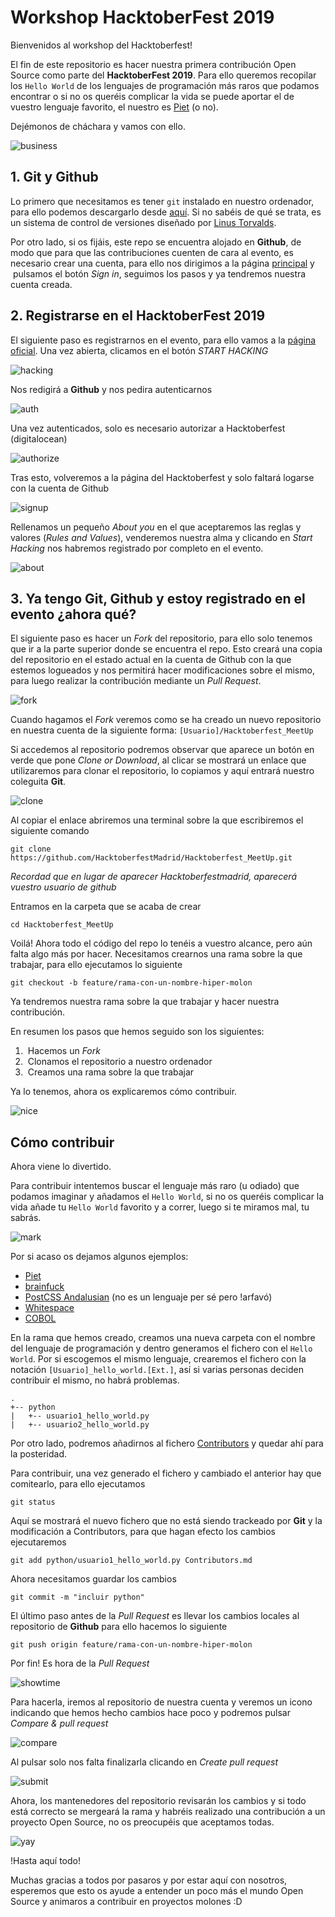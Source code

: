 # Workshop HacktoberFest 2019



Bienvenidos al workshop del Hacktoberfest!

El fin de este repositorio es hacer nuestra primera contribución Open Source como parte del **HacktoberFest 2019**. Para ello queremos recopilar los `Hello World` de los lenguajes de programación más raros que podamos encontrar o si no os queréis complicar la vida se puede aportar el de vuestro lenguaje favorito, el nuestro es [Piet](http://homepages.vub.ac.be/~diddesen/piet/index.html) (o no).

Dejémonos de cháchara y vamos con ello.

![business](https://media.giphy.com/media/3o6MbsYluYokHu1Fg4/giphy.gif)

## 1. Git y Github

Lo primero que necesitamos es tener `git` instalado en nuestro ordenador, para ello podemos descargarlo desde [aquí](https://git-scm.com/downloads). Si no sabéis de qué se trata, es un sistema de control de versiones diseñado por [Linus Torvalds](https://media.giphy.com/media/olAik8MhYOB9K/giphy.gif).


Por otro lado, si os fijáis, este repo se encuentra alojado en **Github**, de modo que para que las contribuciones cuenten de cara al evento, es necesario crear una cuenta, para ello nos dirigimos a la página [principal](https://github.com) y  pulsamos el botón *Sign in*, seguimos los pasos y ya tendremos nuestra cuenta creada.

## 2. Registrarse en el HacktoberFest 2019

El siguiente paso es registrarnos en el evento, para ello vamos a la [página oficial](https://hacktoberfest.digitalocean.com/). Una vez abierta, clicamos en el botón *START HACKING*

![hacking](img/start.png)

Nos redigirá a **Github** y nos pedira autenticarnos

![auth](img/auth.png)

Una vez autenticados, solo es necesario autorizar a Hacktoberfest (digitalocean)

![authorize](img/authorize.png)

Tras esto, volveremos a la página del Hacktoberfest y solo faltará logarse con la cuenta de Github

![signup](img/signup.png)

Rellenamos un pequeño *About you* en el que aceptaremos las reglas y valores (*Rules and Values*), venderemos nuestra alma y clicando en *Start Hacking* nos habremos registrado por completo en el evento.

![about](img/about.png)

## 3. Ya tengo Git, Github y estoy registrado en el evento ¿ahora qué?

El siguiente paso es hacer un *Fork* del repositorio, para ello solo tenemos que ir a la parte superior donde se encuentra el repo. Esto creará una copia del repositorio en el estado actual en la cuenta de Github con la que estemos logueados y nos permitirá hacer modificaciones sobre el mismo, para luego realizar la contribución mediante un *Pull Request*.

![fork](https://sammyk.s3.amazonaws.com/blog/images/2014-05-28/fork.png)

Cuando hagamos el *Fork* veremos como se ha creado un nuevo repositorio en nuestra cuenta de la siguiente forma: `[Usuario]/Hacktoberfest_MeetUp`

Si accedemos al repositorio podremos observar que aparece un botón en verde que pone *Clone or Download*, al clicar se mostrará un enlace que utilizaremos para clonar el repositorio, lo copiamos y aquí entrará nuestro coleguita **Git**.

![clone](img/clone.png)

Al copiar el enlace abriremos una terminal sobre la que escribiremos el siguiente comando

`git clone https://github.com/HacktoberfestMadrid/Hacktoberfest_MeetUp.git`

*Recordad que en lugar de aparecer Hacktoberfestmadrid, aparecerá vuestro usuario de github*

Entramos en la carpeta que se acaba de crear

`cd Hacktoberfest_MeetUp`

Voilá! Ahora todo el código del repo lo tenéis a vuestro alcance, pero aún falta algo más por hacer. Necesitamos crearnos una rama sobre la que trabajar, para ello ejecutamos lo siguiente

`git checkout -b feature/rama-con-un-nombre-hiper-molon`

Ya tendremos nuestra rama sobre la que trabajar y hacer nuestra contribución.

En resumen los pasos que hemos seguido son los siguientes:
1.  Hacemos un *Fork*
2.  Clonamos el repositorio a nuestro ordenador
3.  Creamos una rama sobre la que trabajar

Ya lo tenemos, ahora os explicaremos cómo contribuir.

![nice](https://media.giphy.com/media/TEFplLVRDMWBi/giphy.gif)

## Cómo contribuir


Ahora viene lo divertido. 

Para contribuir intentemos buscar el lenguaje más raro (u odiado) que podamos imaginar y añadamos el `Hello World`, si no os queréis complicar la vida añade tu `Hello World` favorito y a correr, luego si te miramos mal, tu sabrás.

![mark](https://media.giphy.com/media/3oz8xZvvOZRmKay4xy/giphy.gif)

Por si acaso os dejamos algunos ejemplos:

* [Piet](http://homepages.vub.ac.be/~diddesen/piet/index.html)
* [brainfuck](https://esolangs.org/wiki/Brainfuck)
* [PostCSS Andalusian](https://github.com/bameda/postcss-andalusian-stylesheets) (no es un lenguaje per sé pero !arfavó)
* [Whitespace](https://es.wikipedia.org/wiki/Whitespace)
* [COBOL](https://es.wikipedia.org/wiki/COBOL)

En la rama que hemos creado, creamos una nueva carpeta con el nombre del lenguaje de programación y dentro generamos el fichero con el `Hello World`. Por si escogemos el mismo lenguaje, crearemos el fichero con la notación `[Usuario]_hello_world.[Ext.]`, así si varias personas deciden contribuir el mismo, no habrá problemas.

```
.
+-- python
|   +-- usuario1_hello_world.py
|   +-- usuario2_hello_world.py

```

Por otro lado, podremos añadirnos al fichero [Contributors](Contributors.md) y quedar ahí para la posteridad.

Para contribuir, una vez generado el fichero y cambiado el anterior hay que comitearlo, para ello ejecutamos

`git status`

Aquí se mostrará el nuevo fichero que no está siendo trackeado por **Git** y la modificación a Contributors, para que hagan efecto los cambios ejecutaremos

`git add python/usuario1_hello_world.py Contributors.md`

Ahora necesitamos guardar los cambios

`git commit -m "incluir python"`

El último paso antes de la *Pull Request* es llevar los cambios locales al repositorio de **Github** para ello hacemos lo siguiente

`git push origin feature/rama-con-un-nombre-hiper-molon`

Por fin! Es hora de la *Pull Request*

![showtime](https://media.giphy.com/media/fdVqBToAaZtKx1As34/giphy.gif)

Para hacerla, iremos al repositorio de nuestra cuenta y veremos un icono indicando que hemos hecho cambios hace poco y podremos pulsar *Compare & pull request*

![compare](img/compare.png)

Al pulsar solo nos falta finalizarla clicando en *Create pull request*

![submit](img/submit.png)

Ahora, los mantenedores del repositorio revisarán los cambios y si todo está correcto se mergeará la rama y habréis realizado una contribución a un proyecto Open Source, no os preocupéis que aceptamos todas.

![yay](https://media.giphy.com/media/xB3c3upfZF509DetIM/giphy.gif)

!Hasta aquí todo! 

Muchas gracias a todos por pasaros y por estar aquí con nosotros, esperemos que esto os ayude a entender un poco más el mundo Open Source y animaros a contribuir en proyectos molones :D
